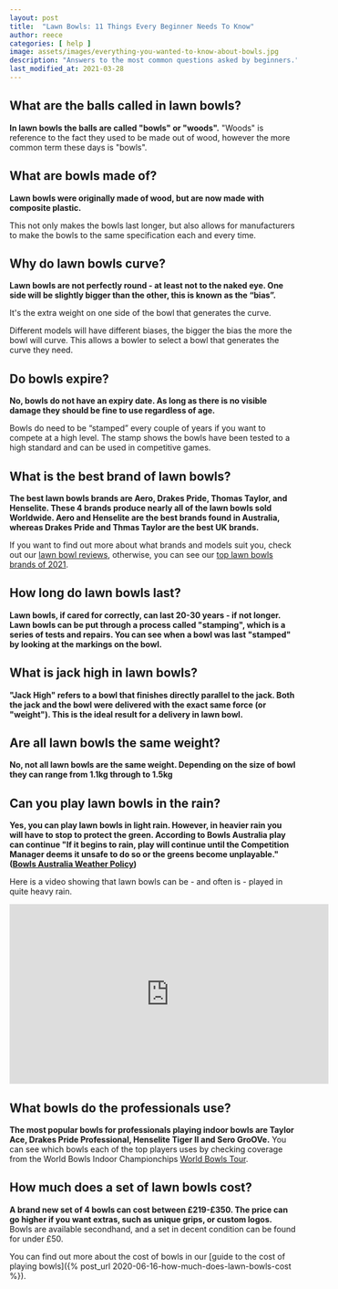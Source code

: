 ```yaml
---
layout: post
title:  "Lawn Bowls: 11 Things Every Beginner Needs To Know"
author: reece
categories: [ help ]
image: assets/images/everything-you-wanted-to-know-about-bowls.jpg
description: "Answers to the most common questions asked by beginners."
last_modified_at: 2021-03-28
---
```



## What are the balls called in lawn bowls?

**In lawn bowls the balls are called "bowls" or "woods".** "Woods" is reference to the fact they used to be made out of wood, however the more common term these days is "bowls".

## What are bowls made of?

**Lawn bowls were originally made of wood, but are now made with composite plastic.**

This not only makes the bowls last longer, but also allows for manufacturers to make the bowls to the same specification each and every time.

## Why do lawn bowls curve?

**Lawn bowls are not perfectly round - at least not to the naked eye. One side will be slightly bigger than the other, this is known as the “bias”.**

It's the extra weight on one side of the bowl that generates the curve.

Different models will have different biases, the bigger the bias the more the bowl will curve. This allows a bowler to select a bowl that generates the curve they need.

## Do bowls expire?

**No, bowls do not have an expiry date. As long as there is no visible damage they should be fine to use regardless of age.**

Bowls do need to be “stamped” every couple of years if you want to compete at a high level. The stamp shows the bowls have been tested to a high standard and can be used in competitive games.

## What is the best brand of lawn bowls?

**The best lawn bowls brands are Aero, Drakes Pride, Thomas Taylor, and Henselite. These 4 brands produce nearly all of the lawn bowls sold Worldwide. Aero and Henselite are the best brands found in Australia, whereas Drakes Pride and Thmas Taylor are the best UK brands.**

If you want to find out more about what brands and models suit you, check out our <a href="/review">lawn bowl reviews</a>, otherwise, you can see our <a href="/guide/best-lawn-bowls-brands">top lawn bowls brands of 2021</a>.

## How long do lawn bowls last?

**Lawn bowls, if cared for correctly, can last 20-30 years - if not longer. Lawn bowls can be put through a process called "stamping", which is a series of tests and repairs. You can see when a bowl was last "stamped" by looking at the markings on the bowl.**

## What is jack high in lawn bowls?

**"Jack High" refers to a bowl that finishes directly parallel to the jack. Both the jack and the bowl were delivered with the exact same force (or "weight"). This is the ideal result for a delivery in lawn bowl.**

## Are all lawn bowls the same weight?

**No, not all lawn bowls are the same weight. Depending on the size of bowl they can range from 1.1kg through to 1.5kg**

## Can you play lawn bowls in the rain?

**Yes, you can play lawn bowls in light rain. However, in heavier rain you will have to stop to protect the green. According to Bowls Australia play can continue "If it begins to rain, play will continue until the Competition Manager deems it unsafe to do so or the greens become unplayable." ([Bowls Australia Weather Policy](https://www.bowls.com.au/wp-content/uploads/2018/11/WEATHER-POLICY.pdf))** 

Here is a video showing that lawn bowls can be - and often is - played in quite heavy rain.

<iframe width="560" height="315" src="https://www.youtube.com/embed/ayJFAys1EJE" frameborder="0" allow="accelerometer; autoplay; clipboard-write; encrypted-media; gyroscope; picture-in-picture" allowfullscreen></iframe>

## What bowls do the professionals use?

**The most popular bowls for professionals playing indoor bowls are Taylor Ace, Drakes Pride Professional, Henselite Tiger II and Sero GroOVe.** You can see which bowls each of the top players uses by checking coverage from the World Bowls Indoor Championchips [World Bowls Tour](https://www.youtube.com/channel/UCN9-c2EDRAjclRkUXk1TuBA).

## How much does a set of lawn bowls cost?

**A brand new set of 4 bowls can cost between £219-£350. The price can go higher if you want extras, such as unique grips, or custom logos.** Bowls are available secondhand, and a set in decent condition can be found for under £50.

You can find out more about the cost of bowls in our [guide to the cost of playing bowls]({% post_url 2020-06-16-how-much-does-lawn-bowls-cost %}).
